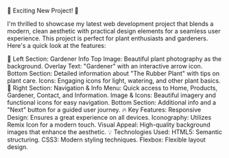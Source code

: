 🌿 Exciting New Project! 🌿

I'm thrilled to showcase my latest web development project that blends a modern, clean aesthetic with practical design elements for a seamless user experience. This project is perfect for plant enthusiasts and gardeners. Here's a quick look at the features:

🌱 Left Section: Gardener Info
Top Image: Beautiful plant photography as the background.
Overlay Text: "Gardener" with an interactive arrow icon.
Bottom Section: Detailed information about "The Rubber Plant" with tips on plant care.
Icons: Engaging icons for light, watering, and other plant basics.
🌸 Right Section: Navigation & Info
Menu: Quick access to Home, Products, Gardener, Contact, and Information.
Image & Icons: Beautiful imagery and functional icons for easy navigation.
Bottom Section: Additional info and a "Next" button for a guided user journey.
🔥 Key Features:
Responsive Design: Ensures a great experience on all devices.
Iconography: Utilizes Remix Icon for a modern touch.
Visual Appeal: High-quality background images that enhance the aesthetic.
💡 Technologies Used:
HTML5: Semantic structuring.
CSS3: Modern styling techniques.
Flexbox: Flexible layout design.
